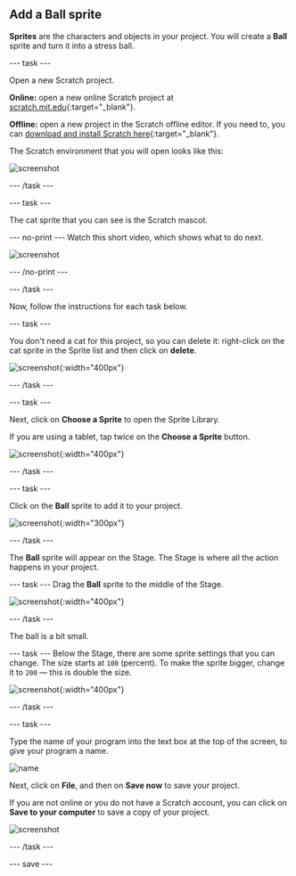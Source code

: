 ## Add a Ball sprite

__Sprites__ are the characters and objects in your project. You will create a **Ball** sprite and turn it into a stress ball.

--- task ---

Open a new Scratch project.

**Online:** open a new online Scratch project at [scratch.mit.edu](https://scratch.mit.edu/projects/editor){:target="_blank"}.

**Offline:** open a new project in the Scratch offline editor. If you need to, you can [download and install Scratch here](https://scratch.mit.edu/download){:target="_blank"}.

The Scratch environment that you will open looks like this:

![screenshot](images/balls-scratch.png)

--- /task ---

--- task ---

The cat sprite that you can see is the Scratch mascot.

--- no-print ---
Watch this short video, which shows what to do next.

![screenshot](images/balls-step2.gif)

--- /no-print ---

--- /task ---

Now, follow the instructions for each task below.

--- task ---

You don't need a cat for this project, so you can delete it: right-click on the cat sprite in the Sprite list and then click on **delete**.

![screenshot](images/balls-delete-annotated.png){:width="400px"}

--- /task ---

--- task ---

Next, click on **Choose a Sprite** to open the Sprite Library.

If you are using a tablet, tap twice on the **Choose a Sprite** button.

![screenshot](images/balls-choose-sprite.png){:width="400px"}

--- /task ---

--- task ---

Click on the **Ball** sprite to add it to your project.

![screenshot](images/balls-sprite-ball.png){:width="300px"}

--- /task ---

The **Ball** sprite will appear on the Stage. The Stage is where all the action happens in your project.

--- task ---
Drag the **Ball** sprite to the middle of the Stage.

![screenshot](images/balls-stage-ball.png){:width="400px"}

--- /task ---

The ball is a bit small.

--- task ---
Below the Stage, there are some sprite settings that you can change. The size starts at `100` (percent). To make the sprite bigger, change it to `200` — this is double the size.  

![screenshot](images/balls-size-200.png){:width="400px"}

--- /task ---

--- task ---

Type the name of your program into the text box at the top of the screen, to give your program a name.

![name](images/balls-name-annotated.png)

Next, click on **File**, and then on **Save now** to save your project.

If you are not online or you do not have a Scratch account, you can click on **Save to your computer** to save a copy of your project.

![screenshot](images/balls-save.png)

--- /task ---

--- save ---
